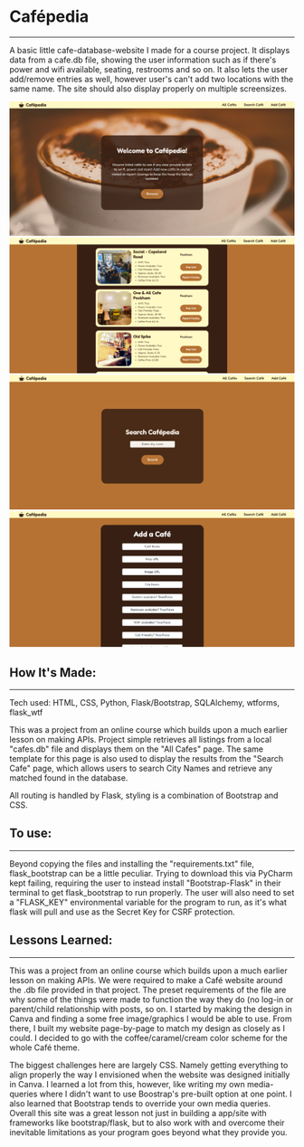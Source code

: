 # Cafépedia
___
A basic little cafe-database-website I made for a course project. It displays data from a cafe.db file, showing the user information such as if there's power and wifi available, seating, restrooms and so on. 
It also lets the user add/remove entries as well, however user's can't add two locations with the same name. The site should also display properly on multiple screensizes. 

![Website Home Page](screenshots/cafe-home.png)
![All-Cafes Page](screenshots/cafe-all-cafes.png)
![Search Cafe by City](screenshots/cafe-search.png)
![Add Cafe](screenshots/cafe-add.png)

## How It's Made:
___
Tech used: HTML, CSS, Python, Flask/Bootstrap, SQLAlchemy, wtforms, flask_wtf 

This was a project from an online course which builds upon a much earlier lesson on making APIs. Project simple retrieves all listings from a local "cafes.db" file and displays them on the "All Cafes" page. The same template for this page is also used to display the results from the "Search Cafe" page, which allows users to search City Names and retrieve any matched found in the database. 

All routing is handled by Flask, styling is a combination of Bootstrap and CSS. 

## To use:
___
Beyond copying the files and installing the "requirements.txt" file, flask_bootstrap can be a little peculiar. Trying to download this via PyCharm kept failing, requiring the user to instead install "Bootstrap-Flask" in their terminal to get flask_bootstrap to run properly. The user will also need to set a "FLASK_KEY" environmental variable for the program to run, as it's what flask will pull and use as the Secret Key for CSRF protection.

## Lessons Learned:
___
This was a project from an online course which builds upon a much earlier lesson on making APIs. We were required to make a Café website around the .db file provided in that project. The preset requirements of the file are why some of the things were made to function the way they do (no log-in or parent/child relationship with posts, so on. I started by making the design in Canva and finding a some free image/graphics I would be able to use. From there, I built my website page-by-page to match my design as closely as I could. I decided to go with the coffee/caramel/cream color scheme for the whole Café theme. 

The biggest challenges here are largely CSS. Namely getting everything to align properly the way I envisioned when the website was designed initially in Canva. I learned a lot from this, however, like writing my own media-queries where I didn't want to use Boostrap's pre-built option at one point. I also learned that Bootstrap tends to override your own media queries. Overall this site was a great lesson not just in building a app/site with frameworks like bootstrap/flask, but to also work with and overcome their inevitable limitations as your program goes beyond what they provide you. 
